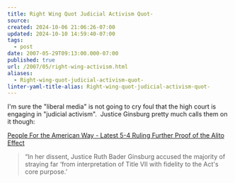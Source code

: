 ```yaml
---
title: Right Wing Quot Judicial Activism Quot-
source: 
created: 2024-10-06 21:06:26-07:00
updated: 2024-10-10 14:59:40-07:00
tags:
  - post
date: 2007-05-29T09:13:00.000-07:00
published: true
url: /2007/05/right-wing-activism.html
aliases:
  - Right-wing-quot-judicial-activism-quot-
linter-yaml-title-alias: Right-wing-quot-judicial-activism-quot-
---
```



I'm sure the "liberal media" is not going to cry foul that the high court is engaging in "judicial activism".  Justice Ginsburg pretty much calls them on it though:  
  
[People For the American Way - Latest 5-4 Ruling Further Proof of the Alito Effect](http://www.pfaw.org/pfaw/general/default.aspx?oid=24114)  

> “In her dissent, Justice Ruth Bader Ginsburg accused the majority of straying far ‘from interpretation of Title VII with fidelity to the Act's core purpose.’